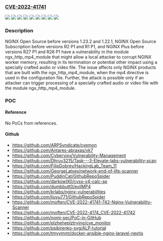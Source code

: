 ### [CVE-2022-41741](https://cve.mitre.org/cgi-bin/cvename.cgi?name=CVE-2022-41741)
![](https://img.shields.io/static/v1?label=Product&message=NGINX%20Open%20Source%20Subscription&color=blue)
![](https://img.shields.io/static/v1?label=Product&message=NGINX%20Plus&color=blue)
![](https://img.shields.io/static/v1?label=Product&message=NGINX&color=blue)
![](https://img.shields.io/static/v1?label=Version&message=Mainline%20&color=brightgreen)
![](https://img.shields.io/static/v1?label=Version&message=R1%20&color=brightgreen)
![](https://img.shields.io/static/v1?label=Version&message=R2%20&color=brightgreen)
![](https://img.shields.io/static/v1?label=Version&message=R27%20&color=brightgreen)
![](https://img.shields.io/static/v1?label=Version&message=Stable%20&color=brightgreen)
![](https://img.shields.io/static/v1?label=Vulnerability&message=CWE-787%20Out-of-bounds%20Write&color=brightgreen)

### Description

NGINX Open Source before versions 1.23.2 and 1.22.1, NGINX Open Source Subscription before versions R2 P1 and R1 P1, and NGINX Plus before versions R27 P1 and R26 P1 have a vulnerability in the module ngx_http_mp4_module that might allow a local attacker to corrupt NGINX worker memory, resulting in its termination or potential other impact using a specially crafted audio or video file. The issue affects only NGINX products that are built with the ngx_http_mp4_module, when the mp4 directive is used in the configuration file. Further, the attack is possible only if an attacker can trigger processing of a specially crafted audio or video file with the module ngx_http_mp4_module.

### POC

#### Reference
No PoCs from references.

#### Github
- https://github.com/ARPSyndicate/cvemon
- https://github.com/Antares-abraxas/vk7
- https://github.com/Cybervixy/Vulnerability-Management
- https://github.com/Dhruv3215/Task---3-Elevate-labs-vulnerability-scan
- https://github.com/FilipDobrev/HackingLab_Team_11
- https://github.com/GeorgeLatsev/network-end-of-life-scanner
- https://github.com/PuddinCat/GithubRepoSpider
- https://github.com/darkowlX0/cvss-v4-calc-sp
- https://github.com/dumbbutt0/evilMP4
- https://github.com/krlabs/nginx-vulnerabilities
- https://github.com/liuyu771/GithubRepoSpider
- https://github.com/moften/CVE-2022-41741-742-Nginx-Vulnerability-Scanner
- https://github.com/moften/CVE-2022-4174_CVE-2022-41742
- https://github.com/nomi-sec/PoC-in-GitHub
- https://github.com/plzheheplztrying/cve_monitor
- https://github.com/psibirenko-svg/ALP-tutorial
- https://github.com/tmyymmt/docker-ansible-nginx-laravel-nextjs

